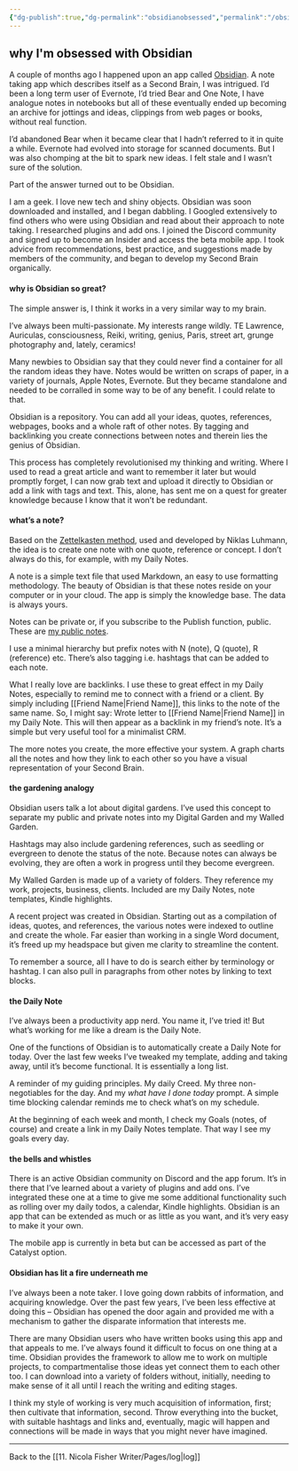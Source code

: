 ```yaml
---
{"dg-publish":true,"dg-permalink":"obsidianobsessed","permalink":"/obsidianobsessed/","dgPassFrontmatter":true,"created":"","updated":""}
---
```



## why I'm obsessed with Obsidian

A couple of months ago I happened upon an app called [Obsidian](https://obsidian.md/). A note taking app which describes itself as a Second Brain, I was intrigued. I’d been a long term user of Evernote, I’d tried Bear and One Note, I have analogue notes in notebooks but all of these eventually ended up becoming an archive for jottings and ideas, clippings from web pages or books, without real function.

I’d abandoned Bear when it became clear that I hadn’t referred to it in quite a while. Evernote had evolved into storage for scanned documents. But I was also chomping at the bit to spark new ideas. I felt stale and I wasn’t sure of the solution.

Part of the answer turned out to be Obsidian.

I am a geek. I love new tech and shiny objects. Obsidian was soon downloaded and installed, and I began dabbling. I Googled extensively to find others who were using Obsidian and read about their approach to note taking. I researched plugins and add ons. I joined the Discord community and signed up to become an Insider and access the beta mobile app. I took advice from recommendations, best practice, and suggestions made by members of the community, and began to develop my Second Brain organically.

#### why is Obsidian so great?

The simple answer is, I think it works in a very similar way to my brain.

I’ve always been multi-passionate. My interests range wildly. TE Lawrence, Auriculas, consciousness, Reiki, writing, genius, Paris, street art, grunge photography and, lately, ceramics!

Many newbies to Obsidian say that they could never find a container for all the random ideas they have. Notes would be written on scraps of paper, in a variety of journals, Apple Notes, Evernote. But they became standalone and needed to be corralled in some way to be of any benefit. I could relate to that.

Obsidian is a repository. You can add all your ideas, quotes, references, webpages, books and a whole raft of other notes. By tagging and backlinking you create connections between notes and therein lies the genius of Obsidian.

This process has completely revolutionised my thinking and writing. Where I used to read a great article and want to remember it later but would promptly forget, I can now grab text and upload it directly to Obsidian or add a link with tags and text. This, alone, has sent me on a quest for greater knowledge because I know that it won’t be redundant.

#### what’s a note?

Based on the [Zettelkasten method](https://zettelkasten.de/introduction/), used and developed by Niklas Luhmann, the idea is to create one note with one quote, reference or concept. I don’t always do this, for example, with my Daily Notes.

A note is a simple text file that used Markdown, an easy to use formatting methodology. The beauty of Obsidian is that these notes reside on your computer or in your cloud. The app is simply the knowledge base. The data is always yours.

Notes can be private or, if you subscribe to the Publish function, public. These are [my public notes](https://nicolasnotes.co.uk).

I use a minimal hierarchy but prefix notes with N (note), Q (quote), R (reference) etc. There’s also tagging i.e. hashtags that can be added to each note.

What I really love are backlinks. I use these to great effect in my Daily Notes, especially to remind me to connect with a friend or a client. By simply including [[Friend Name\|Friend Name]], this links to the note of the same name. So, I might say: Wrote letter to [[Friend Name\|Friend Name]] in my Daily Note. This will then appear as a backlink in my friend’s note. It’s a simple but very useful tool for a minimalist CRM.

The more notes you create, the more effective your system. A graph charts all the notes and how they link to each other so you have a visual representation of your Second Brain.

#### the gardening analogy

Obsidian users talk a lot about digital gardens. I’ve used this concept to separate my public and private notes into my Digital Garden and my Walled Garden.

Hashtags may also include gardening references, such as seedling or evergreen to denote the status of the note. Because notes can always be evolving, they are often a work in progress until they become evergreen.

My Walled Garden is made up of a variety of folders. They reference my work, projects, business, clients. Included are my Daily Notes, note templates, Kindle highlights.

A recent project was created in Obsidian. Starting out as a compilation of ideas, quotes, and references, the various notes were indexed to outline and create the whole. Far easier than working in a single Word document, it’s freed up my headspace but given me clarity to streamline the content.

To remember a source, all I have to do is search either by terminology or hashtag. I can also pull in paragraphs from other notes by linking to text blocks.

#### the Daily Note

I’ve always been a productivity app nerd. You name it, I’ve tried it! But what’s working for me like a dream is the Daily Note.

One of the functions of Obsidian is to automatically create a Daily Note for today. Over the last few weeks I’ve tweaked my template, adding and taking away, until it’s become functional. It is essentially a long list.

A reminder of my guiding principles. My daily Creed. My three non-negotiables for the day. And my _what have I done today_ prompt. A simple time blocking calendar reminds me to check what’s on my schedule.

At the beginning of each week and month, I check my Goals (notes, of course) and create a link in my Daily Notes template. That way I see my goals every day.

#### the bells and whistles

There is an active Obsidian community on Discord and the app forum. It’s in there that I’ve learned about a variety of plugins and add ons. I’ve integrated these one at a time to give me some additional functionality such as rolling over my daily todos, a calendar, Kindle highlights. Obsidian is an app that can be extended as much or as little as you want, and it’s very easy to make it your own.

The mobile app is currently in beta but can be accessed as part of the Catalyst option.

#### Obsidian has lit a fire underneath me

I’ve always been a note taker. I love going down rabbits of information, and acquiring knowledge. Over the past few years, I’ve been less effective at doing this – Obsidian has opened the door again and provided me with a mechanism to gather the disparate information that interests me.

There are many Obsidian users who have written books using this app and that appeals to me. I’ve always found it difficult to focus on one thing at a time. Obsidian provides the framework to allow me to work on multiple projects, to compartmentalise those ideas yet connect them to each other too. I can download into a variety of folders without, initially, needing to make sense of it all until I reach the writing and editing stages.

I think my style of working is very much acquisition of information, first; then cultivate that information, second. Throw everything into the bucket, with suitable hashtags and links and, eventually, magic will happen and connections will be made in ways that you might never have imagined.

---

Back to the [[11. Nicola Fisher Writer/Pages/log\|log]]